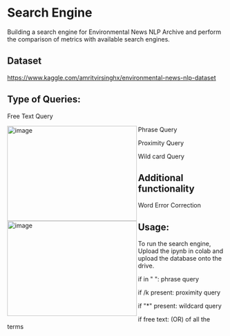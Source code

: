 
# Search Engine
Building a search engine for Environmental News NLP Archive and perform the comparison of metrics with available search engines.

## Dataset

https://www.kaggle.com/amritvirsinghx/environmental-news-nlp-dataset

## Type of Queries:

Free Text Query

<img align="left" alt="image" src="https://github.com/kavya76/Search-Engine/blob/main/Snapshots/free_text.PNG" width="300" height="220" />

Phrase Query

Proximity Query

Wild card Query

## Additional functionality

Word Error Correction 


<img align="left" alt="image" src="https://github.com/kavya76/Search-Engine/blob/main/Snapshots/spell_check.PNG" width="300" height="220" />

## Usage:

To run the search engine, Upload the ipynb in colab and upload the database onto the drive. 

 if in " ": phrase query
  
 if /k present: proximity query
  
 if "*" present: wildcard query
 
 if free text: (OR) of all the terms

